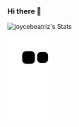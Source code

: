 ### Hi there 👋

<!--
**Joycebeatriz/joycebeatriz** is a ✨ _special_ ✨ repository because its `README.md` (this file) appears on your GitHub profile.

Here are some ideas to get you started:

- 🔭 I’m currently working on ...
- 🌱 I’m currently learning ...
- 👯 I’m looking to collaborate on ...
- 🤔 I’m looking for help with ...
- 💬 Ask me about ...
- 📫 How to reach me: ...
- 😄 Pronouns: ...
- ⚡ Fun fact: ...
-->
![joycebeatriz's Stats](https://github-readme-stats.vercel.app/api?username=joycebeatriz&theme=tokyonight&show_icons=true&hide_border=true&count_private=true)

 ![Snake animation](https://github.com/joycebeatriz/joycebeatriz/blob/output/github-contribution-grid-snake.svg)
